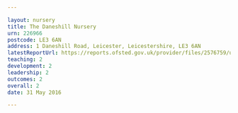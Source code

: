 ```yaml
---

layout: nursery
title: The Daneshill Nursery
urn: 226966
postcode: LE3 6AN
address: 1 Daneshill Road, Leicester, Leicestershire, LE3 6AN
latestReportUrl: https://reports.ofsted.gov.uk/provider/files/2576759/urn/226966.pdf
teaching: 2
development: 2
leadership: 2
outcomes: 2
overall: 2
date: 31 May 2016

---
```


